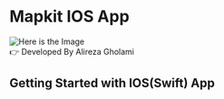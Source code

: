 # Mapkit IOS App
![Here is the Image](https://imgur.com/lkWH9qH.png) \
👉 Developed By Alireza Gholami
## Getting Started with IOS(Swift) App
